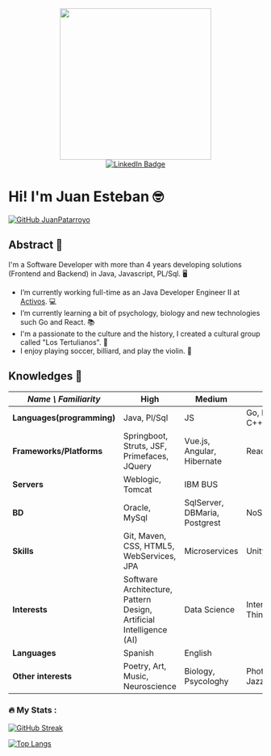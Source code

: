 <div id="header" align="center">
  <img src="https://c.tenor.com/a-TsAtfszc8AAAAC/homer-any.gif" width="300"/>
  <div id="badges">
    <a href="https://www.linkedin.com/in/juan-esteban-patarroyo-61a566186">
      <img src="https://img.shields.io/badge/LinkedIn-blue?style=for-the-badge&logo=linkedin&logoColor=white" alt="LinkedIn Badge"/>
    </a>
  </div>
  <img src="https://komarev.com/ghpvc/?username=your-github-JuanPatarroyo&style=flat-square&color=blue" alt=""/>
</div>

# Hi! I'm Juan Esteban 🤓

[![GitHub JuanPatarroyo](https://img.shields.io/github/followers/JuanPatarroyo?label=follow&style=social)](https://github.com/JuanPatarroyo)

## Abstract 😬
I'm a Software Developer with more than 4 years developing solutions (Frontend and Backend) in Java, Javascript, PL/Sql. 🖥
- I’m currently working full-time as an Java Developer Engineer II at [Activos](https://activos.com.co). 💻
- I’m currently learning a bit of psychology, biology and new technologies such Go and React. 📚
- I'm a passionate to the culture and the history, I created a cultural group called "Los Tertulianos". 🎨
- I enjoy playing soccer, billiard, and play the violin. 🎻

## Knowledges 🧠
| *Name \ Familiarity* | High | Medium | Low |
| --------------- | --------------- | --------------- | ------------- |
| **Languages(programming)** | Java, Pl/Sql | JS | Go, Python, C++ |
| **Frameworks/Platforms** | Springboot, Struts, JSF, Primefaces, JQuery | Vue.js, Angular, Hibernate | React |
| **Servers** | Weblogic, Tomcat | IBM BUS |  |
| **BD** | Oracle, MySql | SqlServer, DBMaria, Postgrest | NoSql |
| **Skills** | Git, Maven, CSS, HTML5, WebServices, JPA | Microservices | Unity3D |
| **Interests** | Software Architecture, Pattern Design, Artificial Intelligence (AI) | Data Science | Internet of Things |
| **Languages** | Spanish | English |  |
| **Other interests** | Poetry, Art, Music, Neuroscience | Biology, Psycologhy | Photography, Jazz |

### :fire: My Stats :

[![GitHub Streak](http://github-readme-streak-stats.herokuapp.com?user=JuanPatarroyo&theme=radical&background=000000)](https://git.io/streak-stats)

[![Top Langs](https://github-readme-stats.vercel.app/api/top-langs/?username=JuanPatarroyo&layout=compact&theme=vision-friendly-dark)](https://github.com/anuraghazra/github-readme-stats)
